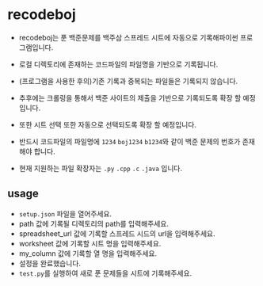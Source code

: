 # recodeboj



- recodeboj는 푼 백준문제를 백주삼 스프레드 시트에 자동으로 기록해파이썬 프로그램입니다.

- 로컬 디렉토리에 존재하는 코드파일의 파일명을 기반으로 기록됩니다.
- (프로그램을 사용한 후의)기존 기록과 중복되는 파일들은 기록되지 않습니다.
- 추후에는 크롤링을 통해서 백준 사이트의 제출을 기반으로 기록되도록 확장 할 예정입니다.
- 또한 시트 선택 또한 자동으로 선택되도록 확장 할 예정입니다.

- 반드시 코드파일의 파일명에 `1234` `boj1234` `b1234`와 같이 백준 문제의 번호가 존재해야 합니다.
- 현재 지원하는 파일 확장자는 `.py` `.cpp` `.c` `.java` 입니다.



## usage



- `setup.json` 파일을 열어주세요.
- path 값에 기록될 디렉토리의 path를 입력해주세요.
- spreadsheet_url 값에 기록할 스프레드 시드의 url을 입력해주세요.
- worksheet 값에 기록할 시트 명을 입력해주세요.
- my_column 값에 기록할 열 명을 입력해주세요.
- 설정을 완료했습니다. 
- `test.py`를 실행하여 새로 푼 문제들을 시트에 기록해주세요.

